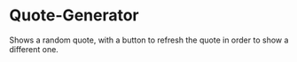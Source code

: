 # Quote-Generator
Shows a random quote, with a button to refresh the quote in order to show a different one.
